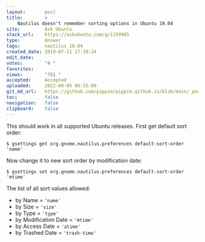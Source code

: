 ```yaml
---
layout:       post
title:        >
    Nautilus doesn't remember sorting options in Ubuntu 19.04
site:         Ask Ubuntu
stack_url:    https://askubuntu.com/q/1159965
type:         Answer
tags:         nautilus 19.04
created_date: 2019-07-21 17:39:24
edit_date:    
votes:        "4 "
favorites:    
views:        "751 "
accepted:     Accepted
uploaded:     2022-09-05 06:35:09
git_md_url:   https://github.com/pippim/pippim.github.io/blob/main/_posts/2019/2019-07-21-Nautilus-doesn_t-remember-sorting-options-in-Ubuntu-19.04.md
toc:          false
navigation:   false
clipboard:    false
---
```


This should work in all supported Ubuntu releases. First get default sort order:

``` 
$ gsettings get org.gnome.nautilus.preferences default-sort-order
'name'
```

Now change it to new sort order by modification date:

``` 
$ gsettings set org.gnome.nautilus.preferences default-sort-order 'mtime'
```

The list of all sort values allowed:

- by Name = `'name'`
- by Size = `'size'`
- by Type = `'type'`
- by Modification Date = `'mtime'`
- by Access Date = `'atime'`
- by Trashed Date = `'trash-time'`
